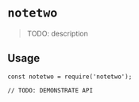 # `notetwo`

> TODO: description

## Usage

```
const notetwo = require('notetwo');

// TODO: DEMONSTRATE API
```
